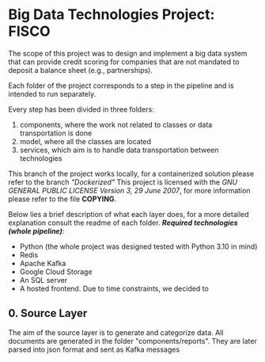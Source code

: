 # Big Data Technologies Project: FISCO

The scope of this project was to design and implement a big data system that can provide credit scoring for companies that are not mandated to deposit a balance sheet (e.g., partnerships).

Each folder of the project corresponds to a step in the pipeline and is intended to run separately.

Every step has been divided in three folders:
1. components, where the work not related to classes or data transportation is done
2. model, where all the classes are located
3. services, which aim is to handle data transportation between technologies

This branch of the project works locally, for a containerized solution please refer to the branch _"Dockerized"_
This project is licensed with the *GNU GENERAL PUBLIC LICENSE Version 3, 29 June 2007*, for more information please refer to the file **COPYING**.

Below lies a brief description of what each layer does, for a more detailed explanation consult the readme of each folder.
***Required technologies (whole pipeline)***:
+ Python (the whole project was designed tested with Python 3.10 in mind)
+ Redis
+ Apache Kafka
+ Google Cloud Storage
+ An SQL server
+ A hosted frontend. Due to time constraints, we decided to 



## 0. Source Layer

The aim of the source layer is to generate and categorize data.
All documents are generated in the folder "components/reports".
They are later parsed into json format and sent as Kafka messages